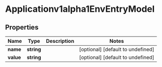 # Applicationv1alpha1EnvEntryModel

## Properties

Name | Type | Description | Notes
------------ | ------------- | ------------- | -------------
**name** | **string** |  | [optional] [default to undefined]
**value** | **string** |  | [optional] [default to undefined]


